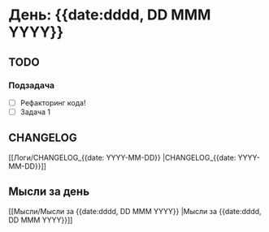 # День: {{date:dddd, DD MMM YYYY}}

## TODO

### Подзадача
- [ ] Рефакторинг кода!
- [ ] Задача 1

## CHANGELOG

[[Логи/CHANGELOG_{{date: YYYY-MM-DD}} |CHANGELOG_{{date: YYYY-MM-DD}}]]

## Мысли за день

[[Мысли/Мысли за {{date:dddd, DD MMM YYYY}} |Мысли за {{date:dddd, DD MMM YYYY}}]]